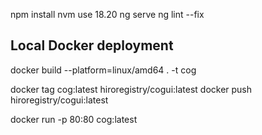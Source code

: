 npm install
nvm use 18.20
ng serve
ng lint --fix

## Local Docker deployment

docker build --platform=linux/amd64 . -t cog

docker tag cog:latest hiroregistry/cogui:latest
docker push hiroregistry/cogui:latest

docker run -p 80:80 cog:latest
